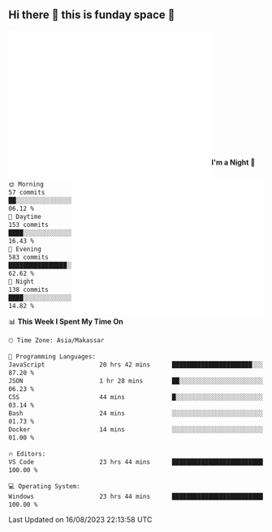 ## Hi there 👋 this is funday space 🚀

<img align="left" width="400" alt="🌞" src="https://raw.githubusercontent.com/fhasnur/fhasnur/master/general.svg?token=ATQS65TR7ETTG5RLJUDIDBLBN34HE">
<img align="right" width="380" alt="🌞" src="https://raw.githubusercontent.com/fhasnur/fhasnur/master/statistics.svg?token=ATQS65TR7ETTG5RLJUDIDBLBN34HE">

<br><br><br><br><br><br><br><br><br><br><br><br><br><br>

<!--START_SECTION:waka-->
**I'm a Night 🦉** 

```text
🌞 Morning                57 commits          ██░░░░░░░░░░░░░░░░░░░░░░░   06.12 % 
🌆 Daytime                153 commits         ████░░░░░░░░░░░░░░░░░░░░░   16.43 % 
🌃 Evening                583 commits         ████████████████░░░░░░░░░   62.62 % 
🌙 Night                  138 commits         ████░░░░░░░░░░░░░░░░░░░░░   14.82 % 
```


📊 **This Week I Spent My Time On** 

```text
🕑︎ Time Zone: Asia/Makassar

💬 Programming Languages: 
JavaScript               20 hrs 42 mins      ██████████████████████░░░   87.20 % 
JSON                     1 hr 28 mins        ██░░░░░░░░░░░░░░░░░░░░░░░   06.23 % 
CSS                      44 mins             █░░░░░░░░░░░░░░░░░░░░░░░░   03.14 % 
Bash                     24 mins             ░░░░░░░░░░░░░░░░░░░░░░░░░   01.73 % 
Docker                   14 mins             ░░░░░░░░░░░░░░░░░░░░░░░░░   01.00 % 

🔥 Editors: 
VS Code                  23 hrs 44 mins      █████████████████████████   100.00 % 

💻 Operating System: 
Windows                  23 hrs 44 mins      █████████████████████████   100.00 % 
```


 Last Updated on 16/08/2023 22:13:58 UTC
<!--END_SECTION:waka-->
